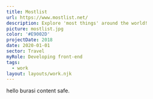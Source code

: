 ```yaml
---
title: Mostlist
url: https://www.mostlist.net/
description: Explore 'most things' around the world!
picture: mostlist.jpg
color: '#E9002D'
projectDate: 2018
date: 2020-01-01
sector: Travel
myRole: Developing front-end
tags:
  - work
layout: layouts/work.njk
---
```


hello burasi content safe.
